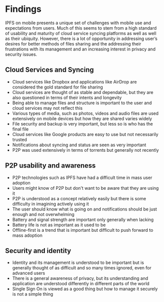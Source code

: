 # Findings

IPFS on mobile presents a unique set of challenges with mobile use and expectations from users. Much of this seems to stem from a high standard of usability and maturity of cloud service syncing platforms as well as well as their ubiquity. However, there is a lot of opportunity in addressing user’s desires for better methods of files sharing and the addressing their frustrations with its management and an increasing interest in privacy and security issues.

## Cloud Services and Syncing

* Cloud services like Dropbox and applications like AirDrop are considered the gold standard for file sharing
* Cloud services are thought of as stable and dependable, but they are also questioned in terms of their intents and longevity
* Being able to manage files and structure is important to the user and cloud services may not reflect this
* Various types of media, such as photos, videos and audio files are used extensively on mobile devices but how they are shared varies widely
* File security and backup is very important, but less so is who has the final file
* Cloud services like Google products are easy to use but not necessarily trusted
* Notifications about syncing and status are seen as very important
* P2P was used extensively in terms of torrents but generally not recently

## P2P usability and awareness

* P2P technologies such as IPFS have had a difficult time in mass user adoption
* Users might know of P2P but don't want to be aware that they are using it
* P2P is understood as a concept relatively easily but there is some difficulty in imagining actively using it
* The user should know what is going on and notifications should be just enough and not overwhelming
* Battery and signal strength are important only generally when lacking
* Battery life is not as important as it used to be
* Offline-first is a trend that is important but difficult to push forward to mass adoption

## Security and identity

* Identity and its management is understood to be important but is generally thought of as difficult and so many times ignored, even for advanced users
* There is a general awareness of privacy, but its understanding and application are understood differently in different parts of the world
* Single Sign On is viewed as a good thing but how to manage it securely is not a simple thing

